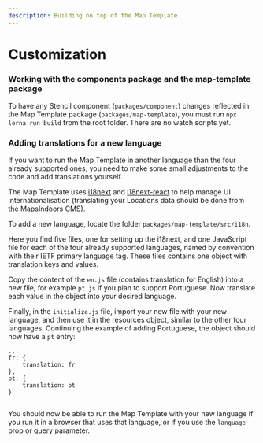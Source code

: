 ```yaml
---
description: Building on top of the Map Template
---
```


# Customization

### Working with the components package and the map-template package

To have any Stencil component (`packages/component`) changes reflected in the Map Template package (`packages/map-template`), you must run `npx lerna run build` from the root folder. There are no watch scripts yet.

### Adding translations for a new language

If you want to run the Map Template in another language than the four already supported ones, you need to make some small adjustments to the code and add translations yourself.

The Map Template uses [i18next](https://www.i18next.com/) and [i18next-react](https://react.i18next.com/) to help manage UI internationalisation (translating your Locations data should be done from the MapsIndoors CMS).

To add a new language, locate the folder `packages/map-template/src/i18n`.

Here you find five files, one for setting up the i18next, and one JavaScript file for each of the four already supported languages, named by convention with their IETF primary language tag. These files contains one object with translation keys and values.

Copy the content of the `en.js` file (contains translation for English) into a new file, for example `pt.js` if you plan to support Portuguese. Now translate each value in the object into your desired language.

Finally, in the `initialize.js` file, import your new file with your new language, and then use it in the resources object, similar to the other four languages. Continuing the example of adding Portuguese, the object should now have a `pt` entry:

```
...
fr: {
	translation: fr
},
pt: {
	translation: pt
}


```

You should now be able to run the Map Template with your new language if you run it in a browser that uses that language, or if you use the `language` prop or query parameter.
